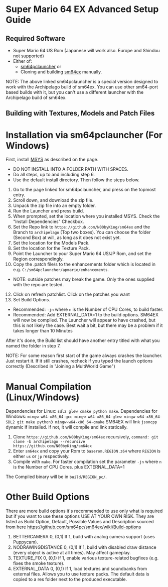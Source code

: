# Super Mario 64 EX Advanced Setup Guide

## Required Software

- Super Mario 64 US Rom (Japanese will work also. Europe and Shindou not supported)
- Either of: 
  - [sm64pclauncher](https://github.com/N00byKing/sm64pclauncher/releases) or
  - Cloning and building [sm64ex](https://github.com/N00byKing/sm64ex) manually.


NOTE: The above linked sm64pclauncher is a special version designed to work with the Archipelago build of sm64ex.
You can use other sm64-port based builds with it, but you can't use a different launcher with the Archipelago build of sm64ex.

## Building with Textures, Models and Patch Files

# Installation via sm64pclauncher (For Windows)
First, install [MSYS](https://www.msys2.org/) as described on the page.
- DO NOT INSTALL INTO A FOLDER PATH WITH SPACES.
- Do all steps, up to and including step 6.
- Use the default install directory.
Then follow the steps below.


1. Go to the page linked for sm64pclauncher, and press on the topmost entry.
3. Scroll down, and download the zip file.
4. Unpack the zip file into an empty folder.
5. Run the Launcher and press build.
6. When prompted, set the location where you installed MSYS. Check the "Install Dependencies" Checkbox.
7. Set the Repo link to `https://github.com/N00byKing/sm64ex` and the Branch to `archipelago` (Top two boxes). You can choose the folder (Second Box) at will, as long as it does not exist yet.
8. Set the location for the Models Pack.
9. Set the location for the Texture Pack.
10. Point the Launcher to your Super Mario 64 US/JP Rom, and set the Region correspondingly.
11. Copy the .patch file/s to the enhancements folder which is located in e.g. `C:/sm64pclauncher/apmario/enhancements`.
  - NOTE: outside patches may break the game. Only the ones supplied with the repo are tested.
12. Click on refresh patchlist. Click on the patches you want
13. Set Build Options.
  - Recommended: `-jn` where `n` is the Number of CPU Cores, to build faster.
  - Recommended: Add EXTERNAL_DATA=1 to the build options.
SM64EX will now be compiled. The Launcher will appear to have crashed, but this is not likely the case. Best wait a bit, but there may be a problem if it takes longer than 10 Minutes

After it's done, the Build list should have another entry titled with what you named the folder in step 7.

NOTE: For some reason first start of the game always crashes the launcher. Just restart it.
If it still crashes, recheck if you typed the launch options correctly (Described in "Joining a MultiWorld Game")

# Manual Compilation (Linux/Windows)

Dependencies for Linux: `sdl2 glew cmake python make`.
Dependencies for Windows: `mingw-w64-x86_64-gcc mingw-w64-x86_64-glew mingw-w64-x86_64-SDL2 git make python3 mingw-w64-x86_64-cmake`
SM64EX will link `jsoncpp` dynamic if installed. If not, it will compile and link statically.

1. Clone `https://github.com/N00byKing/sm64ex` recursively, `command: git clone -b archipelago --recursive https://github.com/N00byKing/sm64ex`
2. Enter `sm64ex` and copy your Rom to `baserom.REGION.z64` where `REGION` is either `us` or `jp` respectively.
3. Compile with `make`. For faster compilation set the parameter `-jn` where `n` is the Number of CPU Cores. plus EXTERNAL_DATA=1

The Compiled binary will be in `build/REGION_pc/`.

# Other Build Options
There are more build options it's recommended to use only what is required but if you want to use these options USE AT YOUR OWN RISK.
They are listed as Build Option, Default, Possible Values and Description sourced from here https://github.com/sm64pc/sm64ex/wiki/Build-options
1. BETTERCAMERA 0, (0,1) If 1, build with analog camera support (uses Puppycam).
2. NODRAWINGDISTANCE 0, (0,1) If 1, build with disabled draw distance (every object is active at all times). May affect gameplay.
3. TEXTURE_FIX	0, (0,1) If 1, enable various texture-related bugfixes (e.g. fixes the smoke texture).
4. EXTERNAL_DATA 0, (0,1) If 1, load textures and soundbanks from external files. Allows you to use texture packs. The default data is copied to a res folder next to the produced executable.

